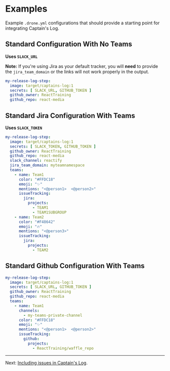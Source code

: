 # Examples

Example `.drone.yml` configurations that should provide a starting point for integrating Captain's Log.

## Standard Configuration With No Teams

**Uses `SLACK_URL`**

**Note:** If you're using Jira as your default tracker, you will **need** to provide the `jira_team_domain` or the links will not work properly in the output.

```yaml
my-release-log-step:
  image: target/captains-log:1
  secrets: [ SLACK_URL, GITHUB_TOKEN ]
  github_owner: ReactTraining
  github_repo: react-media
```

## Standard Jira Configuration With Teams

**Uses `SLACK_TOKEN`**

```yaml
my-release-log-step:
  image: target/captains-log:1
  secrets: [ SLACK_TOKEN, GITHUB_TOKEN ]
  github_owner: ReactTraining
  github_repo: react-media
  slack_channel: reactify
  jira_team_domain: myteamnamespace
  teams:
    - name: Team1
      color: "#FFDC18"
      emoji: "✨"
      mentions: "<@person1>  <@person2>"
      issueTracking:
        jira:
          projects:
            - TEAM1
            - TEAM1SUBGROUP
    - name: Team2
      color: "#F48642"
      emoji: "🔥"
      mentions: "<@person3>"
      issueTracking:
        jira:
          projects:
            - TEAM2
```

## Standard Github Configuration With Teams

```yaml
my-release-log-step:
  image: target/captains-log:1
  secrets: [ SLACK_URL, GITHUB_TOKEN ]
  github_owner: ReactTraining
  github_repo: react-media
  teams:
    - name: Team1
      channels:
        - my-teams-private-channel
      color: "#FFDC18"
      emoji: "✨"
      mentions: "<@person1>  <@person2>"
      issueTracking:
        github:
          projects:
            - ReactTraining/waffle_repo
```

---

Next: [Including issues in Captain's Log](/pr-body/).
